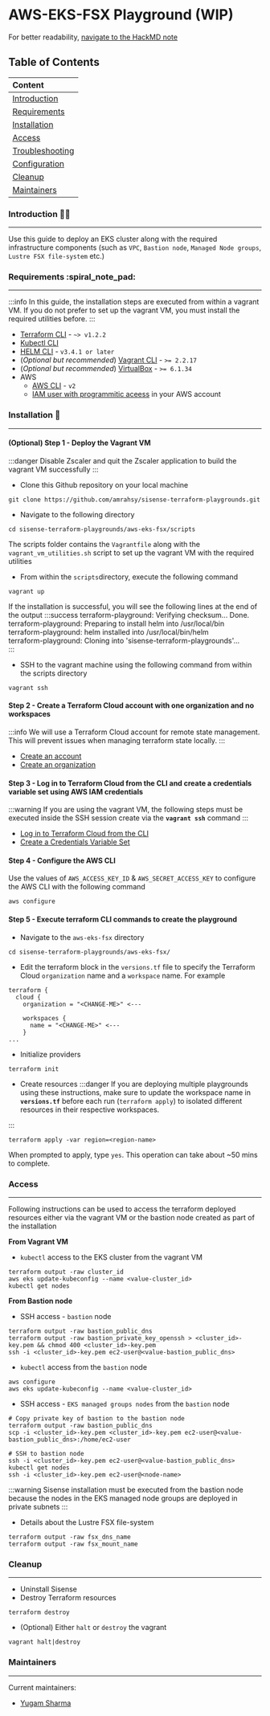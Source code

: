 # AWS-EKS-FSX Playground (WIP)

For better readability, [navigate to the HackMD note](https://hackmd.io/@yug/playground-aws-eks-fsx)

## Table of Contents
| Content                                |
| :--------                              |
| [Introduction](#Introduction-)         |
| [Requirements](#Requirements-)         |
| [Installation](#Installation-)         |
| [Access](#Access)                      |
| [Troubleshooting](#Troubleshooting-)   |
| [Configuration](#Configuration-)       |
| [Cleanup](#Cleanup-)                   |
| [Maintainers](#Maintainers)            |

### Introduction :man_in_tuxedo: 
---
Use this guide to deploy an EKS cluster along with the required infrastructure components (such as `VPC`, `Bastion node`, `Managed Node groups`, `Lustre FSX file-system` etc.)

### Requirements :spiral_note_pad: 
---
:::info
In this guide, the installation steps are executed from within a vagrant VM. If you do not prefer to set up the vagrant VM, you must install the required utilities before. 
:::
* [Terraform CLI](https://learn.hashicorp.com/tutorials/terraform/install-cli) - `~> v1.2.2`
* [Kubectl CLI](https://kubernetes.io/docs/tasks/tools/#kubectl)
* [HELM CLI](https://helm.sh/docs/intro/install/) - `v3.4.1 or later`
* (*Optional but recommended*) [Vagrant CLI](https://www.vagrantup.com/docs/installation) - `>= 2.2.17`
* (*Optional but recommended*) [VirtualBox](https://www.virtualbox.org/wiki/Downloads) - `>= 6.1.34`
* AWS
    * [AWS CLI](https://docs.aws.amazon.com/cli/latest/userguide/getting-started-install.html) - `v2`
    * [IAM user with programmitic aceess](https://docs.aws.amazon.com/IAM/latest/UserGuide/id_users_create.html) in your AWS account

### Installation :rocket: 
---

#### (Optional) Step 1 - Deploy the Vagrant VM
:::danger
Disable Zscaler and quit the Zscaler application to build the vagrant VM successfully
:::
* Clone this Github repository on your local machine 
```bash=
git clone https://github.com/amrahsy/sisense-terraform-playgrounds.git
```
* Navigate to the following directory
```bash=
cd sisense-terraform-playgrounds/aws-eks-fsx/scripts
```
The scripts folder contains the `Vagrantfile` along with the `vagrant_vm_utilities.sh` script to set up the vagrant VM with the required utilities

* From within the `scripts`directory, execute the following command
```bash=
vagrant up
```
If the installation is successful, you will see the following lines at the end of the output
:::success
terraform-playground: Verifying checksum... Done.  
terraform-playground: Preparing to install helm into /usr/local/bin  
terraform-playground: helm installed into /usr/local/bin/helm  
terraform-playground: Cloning into 'sisense-terraform-playgrounds'...  
:::

* SSH to the vagrant machine using the following command from within the scripts directory 
```bash=
vagrant ssh
```

#### Step 2 - Create a Terraform Cloud account with one organization and no workspaces 
:::info
We will use a Terraform Cloud account for remote state management. This will prevent issues when managing terraform state locally. 
:::
* [Create an account](https://learn.hashicorp.com/tutorials/terraform/cloud-sign-up#create-an-account)
* [Create an organization](https://learn.hashicorp.com/tutorials/terraform/cloud-sign-up#create-an-organization)

#### Step 3 - Log in to Terraform Cloud from the CLI and create a credentials variable set using AWS IAM credentials
:::warning
If you are using the vagrant VM, the following steps must be executed inside the SSH session create via the **`vagrant ssh`** command
:::
* [Log in to Terraform Cloud from the CLI](https://learn.hashicorp.com/tutorials/terraform/cloud-login?cloud-get-started)
* [Create a Credentials Variable Set](https://learn.hashicorp.com/tutorials/terraform/cloud-create-variable-set?in=terraform/cloud-get-started)

#### Step 4 - Configure the AWS CLI
Use the values of `AWS_ACCESS_KEY_ID` & `AWS_SECRET_ACCESS_KEY` to configure the AWS CLI with the following command
```bash=
aws configure
```

#### Step 5 - Execute terraform CLI commands to create the playground
* Navigate to the `aws-eks-fsx` directory
```bash=
cd sisense-terraform-playgrounds/aws-eks-fsx/
```
* Edit the terraform block in the `versions.tf` file to specify the Terraform Cloud `organization` name and a `workspace` name. For example
```json=
terraform {
  cloud {
    organization = "<CHANGE-ME>" <---

    workspaces {
      name = "<CHANGE-ME>" <---
    }
...
```
* Initialize providers
```bash=
terraform init
```
* Create resources
:::danger
If you are deploying multiple playgrounds using these instructions, make sure to update the workspace name in **`versions.tf`** before each run (`terraform apply`) to isolated different resources in their respective workspaces.

:::
```bash=
terraform apply -var region=<region-name>
```
When prompted to apply, type `yes`. This operation can take about ~50 mins to complete.

### Access
---
Following instructions can be used to access the terraform deployed resources either via the vagrant VM or the bastion node created as part of the installation

**From Vagrant VM**
* `kubectl` access to the EKS cluster from the vagrant VM
```bash=
terraform output -raw cluster_id
aws eks update-kubeconfig --name <value-cluster_id>
kubectl get nodes
```

**From Bastion node**
* SSH access - `bastion` node
```bash=
terraform output -raw bastion_public_dns
terraform output -raw bastion_private_key_openssh > <cluster_id>-key.pem && chmod 400 <cluster_id>-key.pem
ssh -i <cluster_id>-key.pem ec2-user@<value-bastion_public_dns>
```
* `kubectl` access from the `bastion` node
```bash=
aws configure
aws eks update-kubeconfig --name <value-cluster_id>
```
* SSH access - `EKS managed groups nodes` from the `bastion` node
```bash=
# Copy private key of bastion to the bastion node
terraform output -raw bastion_public_dns
scp -i <cluster_id>-key.pem <cluster_id>-key.pem ec2-user@<value-bastion_public_dns>:/home/ec2-user

# SSH to bastion node
ssh -i <cluster_id>-key.pem ec2-user@<value-bastion_public_dns>
kubectl get nodes
ssh -i <cluster_id>-key.pem ec2-user@<node-name>
```

:::warning
Sisense installation must be executed from the bastion node because the nodes in the EKS managed node groups are deployed in private subnets
:::

* Details about the Lustre FSX file-system
```bash=
terraform output -raw fsx_dns_name
terraform output -raw fsx_mount_name
```

### Cleanup
---
* Uninstall Sisense
* Destroy Terraform resources
```bash=
terraform destroy
```
* (Optional) Either `halt` or `destroy` the vagrant 
```bash=
vagrant halt|destroy
```

### Maintainers
---
Current maintainers:
- [Yugam Sharma](https://github.com/amrahsy) 